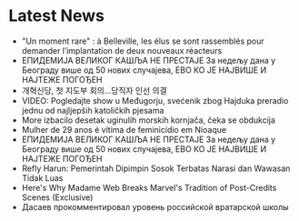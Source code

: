 # Latest News
-  "Un moment rare" : à Belleville, les élus se sont rassemblés pour demander l’implantation de deux nouveaux réacteurs
-  ЕПИДЕМИЈА ВЕЛИКОГ КАШЉА НЕ ПРЕСТАЈЕ За недељу дана у Београду више од 50 нових случајева, ЕВО КО ЈЕ НАЈВИШЕ И НАЈТЕЖЕ ПОГОЂЕН
-  개혁신당, 첫 지도부 회의…당직자 인선 의결
-  VIDEO: Pogledajte show u Međugorju, svećenik zbog Hajduka preradio jednu od najljepših katoličkih pjesama
-  More izbacilo desetak uginulih morskih kornjača, čeka se obdukcija
-  Mulher de 29 anos é vítima de feminicídio em Nioaque
-  ЕПИДЕМИЈА ВЕЛИКОГ КАШЉА НЕ ПРЕСТАЈЕ За недељу дана у Београду више од 50 нових случајева, ЕВО КО ЈЕ НАЈВИШЕ И НАЈТЕЖЕ ПОГОЂЕН
-  Refly Harun: Pemerintah Dipimpin Sosok Terbatas Narasi dan Wawasan Tidak Luas
-  Here's Why Madame Web Breaks Marvel's Tradition of Post-Credits Scenes (Exclusive)
-  Дасаев прокомментировал уровень российской вратарской школы
